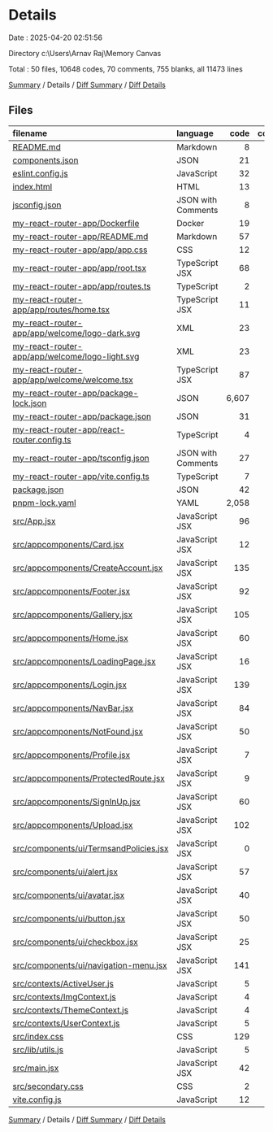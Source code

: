 # Details

Date : 2025-04-20 02:51:56

Directory c:\\Users\\Arnav Raj\\Memory Canvas

Total : 50 files,  10648 codes, 70 comments, 755 blanks, all 11473 lines

[Summary](results.md) / Details / [Diff Summary](diff.md) / [Diff Details](diff-details.md)

## Files
| filename | language | code | comment | blank | total |
| :--- | :--- | ---: | ---: | ---: | ---: |
| [README.md](/README.md) | Markdown | 8 | 0 | 6 | 14 |
| [components.json](/components.json) | JSON | 21 | 0 | 0 | 21 |
| [eslint.config.js](/eslint.config.js) | JavaScript | 32 | 0 | 2 | 34 |
| [index.html](/index.html) | HTML | 13 | 0 | 5 | 18 |
| [jsconfig.json](/jsconfig.json) | JSON with Comments | 8 | 0 | 1 | 9 |
| [my-react-router-app/Dockerfile](/my-react-router-app/Dockerfile) | Docker | 19 | 0 | 3 | 22 |
| [my-react-router-app/README.md](/my-react-router-app/README.md) | Markdown | 57 | 0 | 31 | 88 |
| [my-react-router-app/app/app.css](/my-react-router-app/app/app.css) | CSS | 12 | 0 | 4 | 16 |
| [my-react-router-app/app/root.tsx](/my-react-router-app/app/root.tsx) | TypeScript JSX | 68 | 0 | 8 | 76 |
| [my-react-router-app/app/routes.ts](/my-react-router-app/app/routes.ts) | TypeScript | 2 | 0 | 2 | 4 |
| [my-react-router-app/app/routes/home.tsx](/my-react-router-app/app/routes/home.tsx) | TypeScript JSX | 11 | 0 | 3 | 14 |
| [my-react-router-app/app/welcome/logo-dark.svg](/my-react-router-app/app/welcome/logo-dark.svg) | XML | 23 | 0 | 1 | 24 |
| [my-react-router-app/app/welcome/logo-light.svg](/my-react-router-app/app/welcome/logo-light.svg) | XML | 23 | 0 | 1 | 24 |
| [my-react-router-app/app/welcome/welcome.tsx](/my-react-router-app/app/welcome/welcome.tsx) | TypeScript JSX | 87 | 0 | 3 | 90 |
| [my-react-router-app/package-lock.json](/my-react-router-app/package-lock.json) | JSON | 6,607 | 0 | 1 | 6,608 |
| [my-react-router-app/package.json](/my-react-router-app/package.json) | JSON | 31 | 0 | 0 | 31 |
| [my-react-router-app/react-router.config.ts](/my-react-router-app/react-router.config.ts) | TypeScript | 4 | 2 | 2 | 8 |
| [my-react-router-app/tsconfig.json](/my-react-router-app/tsconfig.json) | JSON with Comments | 27 | 0 | 1 | 28 |
| [my-react-router-app/vite.config.ts](/my-react-router-app/vite.config.ts) | TypeScript | 7 | 0 | 2 | 9 |
| [package.json](/package.json) | JSON | 42 | 0 | 1 | 43 |
| [pnpm-lock.yaml](/pnpm-lock.yaml) | YAML | 2,058 | 0 | 534 | 2,592 |
| [src/App.jsx](/src/App.jsx) | JavaScript JSX | 96 | 1 | 10 | 107 |
| [src/appcomponents/Card.jsx](/src/appcomponents/Card.jsx) | JavaScript JSX | 12 | 0 | 3 | 15 |
| [src/appcomponents/CreateAccount.jsx](/src/appcomponents/CreateAccount.jsx) | JavaScript JSX | 135 | 32 | 10 | 177 |
| [src/appcomponents/Footer.jsx](/src/appcomponents/Footer.jsx) | JavaScript JSX | 92 | 1 | 3 | 96 |
| [src/appcomponents/Gallery.jsx](/src/appcomponents/Gallery.jsx) | JavaScript JSX | 105 | 2 | 12 | 119 |
| [src/appcomponents/Home.jsx](/src/appcomponents/Home.jsx) | JavaScript JSX | 60 | 0 | 4 | 64 |
| [src/appcomponents/LoadingPage.jsx](/src/appcomponents/LoadingPage.jsx) | JavaScript JSX | 16 | 1 | 3 | 20 |
| [src/appcomponents/Login.jsx](/src/appcomponents/Login.jsx) | JavaScript JSX | 139 | 10 | 10 | 159 |
| [src/appcomponents/NavBar.jsx](/src/appcomponents/NavBar.jsx) | JavaScript JSX | 84 | 2 | 8 | 94 |
| [src/appcomponents/NotFound.jsx](/src/appcomponents/NotFound.jsx) | JavaScript JSX | 50 | 1 | 2 | 53 |
| [src/appcomponents/Profile.jsx](/src/appcomponents/Profile.jsx) | JavaScript JSX | 7 | 0 | 2 | 9 |
| [src/appcomponents/ProtectedRoute.jsx](/src/appcomponents/ProtectedRoute.jsx) | JavaScript JSX | 9 | 0 | 2 | 11 |
| [src/appcomponents/SignInUp.jsx](/src/appcomponents/SignInUp.jsx) | JavaScript JSX | 60 | 17 | 5 | 82 |
| [src/appcomponents/Upload.jsx](/src/appcomponents/Upload.jsx) | JavaScript JSX | 102 | 0 | 7 | 109 |
| [src/components/ui/TermsandPolicies.jsx](/src/components/ui/TermsandPolicies.jsx) | JavaScript JSX | 0 | 0 | 1 | 1 |
| [src/components/ui/alert.jsx](/src/components/ui/alert.jsx) | JavaScript JSX | 57 | 0 | 7 | 64 |
| [src/components/ui/avatar.jsx](/src/components/ui/avatar.jsx) | JavaScript JSX | 40 | 0 | 6 | 46 |
| [src/components/ui/button.jsx](/src/components/ui/button.jsx) | JavaScript JSX | 50 | 0 | 6 | 56 |
| [src/components/ui/checkbox.jsx](/src/components/ui/checkbox.jsx) | JavaScript JSX | 25 | 0 | 4 | 29 |
| [src/components/ui/navigation-menu.jsx](/src/components/ui/navigation-menu.jsx) | JavaScript JSX | 141 | 0 | 12 | 153 |
| [src/contexts/ActiveUser.js](/src/contexts/ActiveUser.js) | JavaScript | 5 | 0 | 0 | 5 |
| [src/contexts/ImgContext.js](/src/contexts/ImgContext.js) | JavaScript | 4 | 0 | 4 | 8 |
| [src/contexts/ThemeContext.js](/src/contexts/ThemeContext.js) | JavaScript | 4 | 0 | 4 | 8 |
| [src/contexts/UserContext.js](/src/contexts/UserContext.js) | JavaScript | 5 | 0 | 1 | 6 |
| [src/index.css](/src/index.css) | CSS | 129 | 0 | 11 | 140 |
| [src/lib/utils.js](/src/lib/utils.js) | JavaScript | 5 | 0 | 2 | 7 |
| [src/main.jsx](/src/main.jsx) | JavaScript JSX | 42 | 0 | 3 | 45 |
| [src/secondary.css](/src/secondary.css) | CSS | 2 | 0 | 0 | 2 |
| [vite.config.js](/vite.config.js) | JavaScript | 12 | 1 | 2 | 15 |

[Summary](results.md) / Details / [Diff Summary](diff.md) / [Diff Details](diff-details.md)